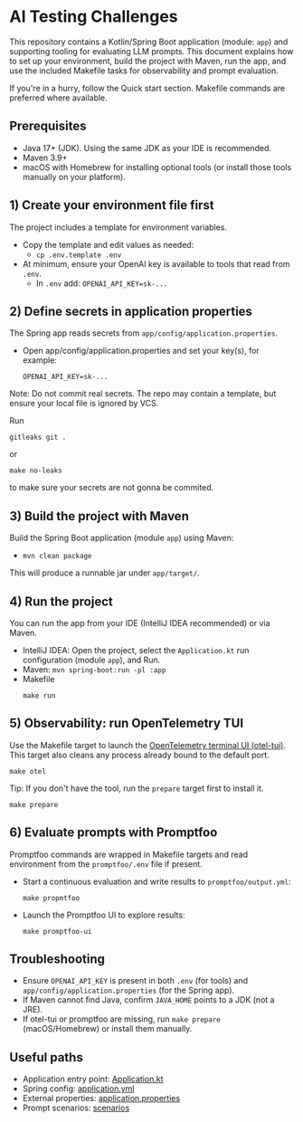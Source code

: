 # AI Testing Challenges

This repository contains a Kotlin/Spring Boot application (module: `app`) and supporting tooling for evaluating LLM prompts. This document explains how to set up your environment, build the project with Maven, run the app, and use the included Makefile tasks for observability and prompt evaluation.

If you're in a hurry, follow the Quick start section. Makefile commands are preferred where available.

## Prerequisites
- Java 17+ (JDK). Using the same JDK as your IDE is recommended.
- Maven 3.9+
- macOS with Homebrew for installing optional tools (or install those tools manually on your platform).

## 1) Create your environment file first
The project includes a template for environment variables.

- Copy the template and edit values as needed:
  - `cp .env.template .env`
- At minimum, ensure your OpenAI key is available to tools that read from `.env`.
  - In `.env` add: `OPENAI_API_KEY=sk-...`

## 2) Define secrets in application properties
The Spring app reads secrets from `app/config/application.properties`.

- Open app/config/application.properties and set your key(s), for example:
    ```properties
    OPENAI_API_KEY=sk-...
    ```
<summary>
<description>
Note: Do not commit real secrets.
</description>
The repo may contain a template, but ensure your local file is ignored by VCS.

Run 
```shell
gitleaks git .
```
or 
```shell
make no-leaks
```
to make sure your secrets are not gonna be commited.
</summary>

## 3) Build the project with Maven
Build the Spring Boot application (module `app`) using Maven:

- `mvn clean package`

This will produce a runnable jar under `app/target/`.

## 4) Run the project
You can run the app from your IDE (IntelliJ IDEA recommended) or via Maven.

- IntelliJ IDEA: Open the project, select the `Application.kt` run configuration (module `app`), and Run.
- Maven:
  `mvn spring-boot:run -pl :app`
- Makefile
    ```shell
    make run
    ``` 

## 5) Observability: run OpenTelemetry TUI
Use the Makefile target to launch the [OpenTelemetry terminal UI (otel-tui)](https://github.com/ymtdzzz/otel-tui). 
This target also cleans any process already bound to the default port.

```shell
make otel
``` 

Tip: If you don't have the tool, run the `prepare` target first to install it.

```shell
make prepare
``` 

## 6) Evaluate prompts with Promptfoo
Promptfoo commands are wrapped in Makefile targets and read environment from the `promptfoo/.env` file if present.

- Start a continuous evaluation and write results to `promptfoo/output.yml`:

    ```shell
    make propmtfoo
    ``` 
- Launch the Promptfoo UI to explore results:

    ```shell
    make promptfoo-ui
    ```

## Troubleshooting
- Ensure `OPENAI_API_KEY` is present in both `.env` (for tools) and `app/config/application.properties` (for the Spring app).
- If Maven cannot find Java, confirm `JAVA_HOME` points to a JDK (not a JRE).
- If otel-tui or promptfoo are missing, run `make prepare` (macOS/Homebrew) or install them manually.

## Useful paths
- Application entry point: [Application.kt](app/src/main/kotlin/com/example/app/Application.kt)
- Spring config: [application.yml](app/src/main/resources/application.yml)
- External properties: [application.properties](app/config/application.properties)
- Prompt scenarios: [scenarios](promptfoo/scenarios)

